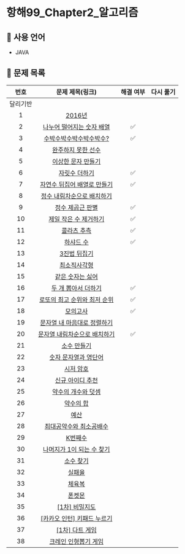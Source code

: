 <!-- # Chapter02_Algorithm
항해99_Chapter2_알고리즘 -->

# 항해99_Chapter2_알고리즘

## 📌 사용 언어
* JAVA

## 📌 문제 목록
|번호|문제 제목(링크)|해결 여부|다시 풀기|
|:---:|:---:|:---:|:---:|
|달리기반||||
|1|[2016년](https://programmers.co.kr/learn/courses/30/lessons/12901)|||
|2|[나누어 떨어지는 숫자 배열](https://programmers.co.kr/learn/courses/30/lessons/12910)|✅||
|3|[수박수박수박수박수박수?](https://programmers.co.kr/learn/courses/30/lessons/12922)|✅||
|4|[완주하지 못한 선수](https://programmers.co.kr/learn/courses/30/lessons/42576)|||
|5|[이상한 문자 만들기](https://programmers.co.kr/learn/courses/30/lessons/12930)|||
|6|[자릿수 더하기](https://programmers.co.kr/learn/courses/30/lessons/12931)|✅||
|7|[자연수 뒤집어 배열로 만들기](https://programmers.co.kr/learn/courses/30/lessons/12932)|✅||
|8|[정수 내림차순으로 배치하기](https://programmers.co.kr/learn/courses/30/lessons/12933)|||
|9|[정수 제곱근 판별](https://programmers.co.kr/learn/courses/30/lessons/12934)|✅||
|10|[제일 작은 수 제거하기](https://programmers.co.kr/learn/courses/30/lessons/12935)|✅||
|11|[콜라츠 추측](https://programmers.co.kr/learn/courses/30/lessons/12943)|✅||
|12|[하샤드 수](https://programmers.co.kr/learn/courses/30/lessons/12947)|✅||
|13|[3진법 뒤집기](https://programmers.co.kr/learn/courses/30/lessons/68935)|||
|14|[최소직사각형](https://programmers.co.kr/learn/courses/30/lessons/86491)|||
|15|[같은 숫자는 싫어](https://programmers.co.kr/learn/courses/30/lessons/12906)|||
|16|[두 개 뽑아서 더하기](https://programmers.co.kr/learn/courses/30/lessons/68644)|✅||
|17|[로또의 최고 순위와 최저 순위](https://programmers.co.kr/learn/courses/30/lessons/77484)|✅||
|18|[모의고사](https://programmers.co.kr/learn/courses/30/lessons/42840)|✅||
|19|[문자열 내 마음대로 정렬하기](https://programmers.co.kr/learn/courses/30/lessons/12915)|||
|20|[문자열 내림차순으로 배치하기](https://programmers.co.kr/learn/courses/30/lessons/12917)|✅||
|21|[소수 만들기](https://programmers.co.kr/learn/courses/30/lessons/12977)|||
|22|[숫자 문자열과 영단어](https://programmers.co.kr/learn/courses/30/lessons/81301)|||
|23|[시저 암호](https://programmers.co.kr/learn/courses/30/lessons/12926)|||
|24|[신규 아이디 추천](https://programmers.co.kr/learn/courses/30/lessons/72410)|||
|25|[약수의 개수와 덧셈](https://programmers.co.kr/learn/courses/30/lessons/77884)|||
|26|[약수의 합](https://programmers.co.kr/learn/courses/30/lessons/12928)|||
|27|[예산](https://programmers.co.kr/learn/courses/30/lessons/12982)|||
|28|[최대공약수와 최소공배수](https://programmers.co.kr/learn/courses/30/lessons/12940)|||
|29|[K번째수](https://programmers.co.kr/learn/courses/30/lessons/42748)|||
|30|[나머지가 1이 되는 수 찾기](https://programmers.co.kr/learn/courses/30/lessons/87389)|||
|31|[소수 찾기](https://programmers.co.kr/learn/courses/30/lessons/12921)|||
|32|[실패율](https://programmers.co.kr/learn/courses/30/lessons/42889)|||
|33|[체육복](https://programmers.co.kr/learn/courses/30/lessons/42862)|||
|34|[폰켓몬](https://programmers.co.kr/learn/courses/30/lessons/1845)|||
|35|[[1차] 비밀지도](https://programmers.co.kr/learn/courses/30/lessons/17681)|||
|36|[[카카오 인턴] 키패드 누르기](https://programmers.co.kr/learn/courses/30/lessons/67256)|||
|37|[[1차] 다트 게임](https://programmers.co.kr/learn/courses/30/lessons/17682)|||
|38|[크레인 인형뽑기 게임](https://programmers.co.kr/learn/courses/30/lessons/64061)|||

